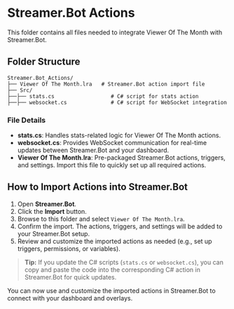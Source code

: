 # Streamer.Bot Actions

This folder contains all files needed to integrate Viewer Of The Month with Streamer.Bot.

## Folder Structure

```
Streamer.Bot_Actions/
├── Viewer Of The Month.lra   # Streamer.Bot action import file
├── Src/
├──├── stats.cs                  # C# script for stats action
├──├── websocket.cs              # C# script for WebSocket integration
```

### File Details

-  **stats.cs**: Handles stats-related logic for Viewer Of The Month actions.
-  **websocket.cs**: Provides WebSocket communication for real-time updates between Streamer.Bot and your dashboard.
-  **Viewer Of The Month.lra**: Pre-packaged Streamer.Bot actions, triggers, and settings. Import this file to quickly set up all required actions.

## How to Import Actions into Streamer.Bot

1. Open **Streamer.Bot**.
2. Click the **Import** button.
3. Browse to this folder and select `Viewer Of The Month.lra`.
4. Confirm the import. The actions, triggers, and settings will be added to your Streamer.Bot setup.
5. Review and customize the imported actions as needed (e.g., set up triggers, permissions, or variables).

> **Tip:** If you update the C# scripts (`stats.cs` or `websocket.cs`), you can copy and paste the code into the corresponding C# action in Streamer.Bot for quick updates.

You can now use and customize the imported actions in Streamer.Bot to connect with your dashboard and overlays.
